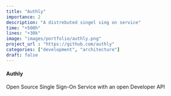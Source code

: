 ```yaml
---
title: "Authly"
importance: 2
description: "A distrebuted singel sing on service"
time: "+500h"
lines: "+30k"
image: "images/portfolio/authly.png"
project_url : "https://github.com/authly"
categories: ["development", "architecture"]
draft: false
---
```


#### Authly
Open Source Single Sign-On Service with an open Developer API
